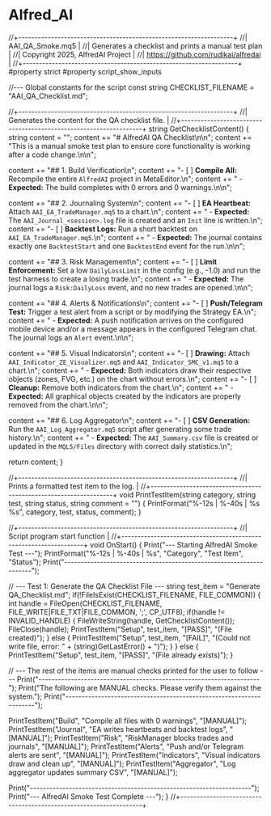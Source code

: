 # Alfred_AI
//+------------------------------------------------------------------+
//|                      AAI_QA_Smoke.mq5                            |
//|        Generates a checklist and prints a manual test plan       |
//|                   Copyright 2025, AlfredAI Project               |
//|                 https://github.com/rudikai/alfredai              |
//+------------------------------------------------------------------+
#property strict
#property script_show_inputs

//--- Global constants for the script
const string CHECKLIST_FILENAME = "AAI_QA_Checklist.md";

//+------------------------------------------------------------------+
//| Generates the content for the QA checklist file.                 |
//+------------------------------------------------------------------+
string GetChecklistContent()
  {
   string content = "";
   content += "# AlfredAI QA Checklist\n\n";
   content += "This is a manual smoke test plan to ensure core functionality is working after a code change.\n\n";

   content += "## 1. Build Verification\n";
   content += "- [ ] **Compile All:** Recompile the entire `AlfredAI` project in MetaEditor.\n";
   content += "  - **Expected:** The build completes with 0 errors and 0 warnings.\n\n";

   content += "## 2. Journaling System\n";
   content += "- [ ] **EA Heartbeat:** Attach `AAI_EA_TradeManager.mq5` to a chart.\n";
   content += "  - **Expected:** The `AAI_Journal_<session>.log` file is created and an `Init` line is written.\n";
   content += "- [ ] **Backtest Logs:** Run a short backtest on `AAI_EA_TradeManager.mq5`.\n";
   content += "  - **Expected:** The journal contains exactly one `BacktestStart` and one `BacktestEnd` event for the run.\n\n";

   content += "## 3. Risk Management\n";
   content += "- [ ] **Limit Enforcement:** Set a low `DailyLossLimit` in the config (e.g., -1.0) and run the test harness to create a losing trade.\n";
   content += "  - **Expected:** The journal logs a `Risk:DailyLoss` event, and no new trades are opened.\n\n";

   content += "## 4. Alerts & Notifications\n";
   content += "- [ ] **Push/Telegram Test:** Trigger a test alert from a script or by modifying the Strategy EA.\n";
   content += "  - **Expected:** A push notification arrives on the configured mobile device and/or a message appears in the configured Telegram chat. The journal logs an `Alert` event.\n\n";

   content += "## 5. Visual Indicators\n";
   content += "- [ ] **Drawing:** Attach `AAI_Indicator_ZE_Visualizer.mq5` and `AAI_Indicator_SMC_v1.mq5` to a chart.\n";
   content += "  - **Expected:** Both indicators draw their respective objects (zones, FVG, etc.) on the chart without errors.\n";
   content += "- [ ] **Cleanup:** Remove both indicators from the chart.\n";
   content += "  - **Expected:** All graphical objects created by the indicators are properly removed from the chart.\n\n";

   content += "## 6. Log Aggregator\n";
   content += "- [ ] **CSV Generation:** Run the `AAI_Log_Aggregator.mq5` script after generating some trade history.\n";
   content += "  - **Expected:** The `AAI_Summary.csv` file is created or updated in the `MQL5/Files` directory with correct daily statistics.\n";

   return content;
  }

//+------------------------------------------------------------------+
//| Prints a formatted test item to the log.                         |
//+------------------------------------------------------------------+
void PrintTestItem(string category, string test, string status, string comment = "")
  {
   PrintFormat("%-12s | %-40s | %s %s", category, test, status, comment);
  }

//+------------------------------------------------------------------+
//| Script program start function                                    |
//+------------------------------------------------------------------+
void OnStart()
  {
   Print("--- Starting AlfredAI Smoke Test ---");
   PrintFormat("%-12s | %-40s | %s", "Category", "Test Item", "Status");
   Print("--------------------------------------------------------------------");

   // --- Test 1: Generate the QA Checklist File ---
   string test_item = "Generate QA_Checklist.md";
   if(!FileIsExist(CHECKLIST_FILENAME, FILE_COMMON))
     {
      int handle = FileOpen(CHECKLIST_FILENAME, FILE_WRITE|FILE_TXT|FILE_COMMON, ';', CP_UTF8);
      if(handle != INVALID_HANDLE)
        {
         FileWriteString(handle, GetChecklistContent());
         FileClose(handle);
         PrintTestItem("Setup", test_item, "[PASS]", "(File created)");
        }
      else
        {
         PrintTestItem("Setup", test_item, "[FAIL]", "(Could not write file, error: " + (string)GetLastError() + ")");
        }
     }
   else
     {
      PrintTestItem("Setup", test_item, "[PASS]", "(File already exists)");
     }

   // --- The rest of the items are manual checks printed for the user to follow ---
   Print("--------------------------------------------------------------------");
   Print("The following are MANUAL checks. Please verify them against the system.");
   Print("--------------------------------------------------------------------");

   PrintTestItem("Build", "Compile all files with 0 warnings", "[MANUAL]");
   PrintTestItem("Journal", "EA writes heartbeats and backtest logs", "[MANUAL]");
   PrintTestItem("Risk", "RiskManager blocks trades and journals", "[MANUAL]");
   PrintTestItem("Alerts", "Push and/or Telegram alerts are sent", "[MANUAL]");
   PrintTestItem("Indicators", "Visual indicators draw and clean up", "[MANUAL]");
   PrintTestItem("Aggregator", "Log aggregator updates summary CSV", "[MANUAL]");

   Print("--------------------------------------------------------------------");
   Print("--- AlfredAI Smoke Test Complete ---");
  }
//+------------------------------------------------------------------+

